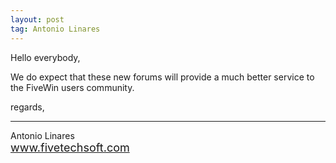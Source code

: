 ```yaml
---
layout: post
tag: Antonio Linares
---
```


Hello everybody, 

We do expect that these new forums will provide a much better service to the FiveWin users community. 

regards, 

<hr>
Antonio Linares <br>
<a href="http://www.fivetechsoft.com" style="font-size: large;">www.fivetechsoft.com</a>
